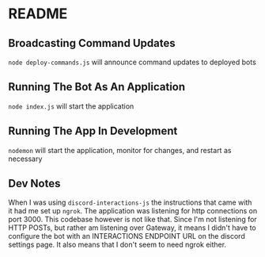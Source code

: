 # README

## Broadcasting Command Updates
```node deploy-commands.js``` will announce command updates to deployed bots

## Running The Bot As An Application
```node index.js``` will start the application

## Running The App In Development
```nodemon``` will start the application, monitor for changes, and restart as necessary

## Dev Notes
When I was using `discord-interactions-js` the instructions that came with it had me set up `ngrok`.  The application was listening for http connections on port 3000.
This codebase however is not like that.  Since I'm not listening for HTTP POSTs, but rather am listening over Gateway, it means I didn't have to configure the bot with an INTERACTIONS ENDPOINT URL on the discord settings page.
It also means that I don't seem to need ngrok either.